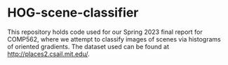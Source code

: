 # HOG-scene-classifier
This repository holds code used for our Spring 2023 final report for COMP562, where we attempt to classify images of scenes via histograms of oriented gradients. The dataset used can be found at http://places2.csail.mit.edu/.
